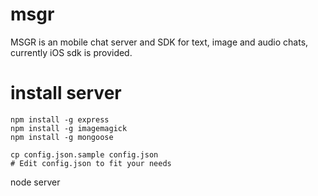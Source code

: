 msgr
====

MSGR is an mobile chat server and SDK for text, image and audio chats,
currently iOS sdk is provided.


install server
====

```
npm install -g express
npm install -g imagemagick
npm install -g mongoose

cp config.json.sample config.json 
# Edit config.json to fit your needs

```

node server




